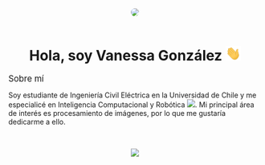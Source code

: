 <div align="center">
    <img src='https://i.pinimg.com/originals/74/34/57/743457785e7543fd62c51e59dcf853d9.gif' style="border-radius: 12px">
</div>
<br>

<h1 align="center">Hola, soy Vanessa González <img src="https://raw.githubusercontent.com/ABSphreak/ABSphreak/master/gifs/Hi.gif" width="30px"></h1>

<p>
    <span style="font-size: larger;"> Sobre mí </span>
</p>

Soy estudiante de Ingeniería Civil Eléctrica en la Universidad de Chile y me especialicé en Inteligencia Computacional y Robótica <img src="https://emojiisland.com/cdn/shop/products/Robot_Emoji_Icon_abe1111a-1293-4668-bdf9-9ceb05cff58e_large.png?v=1571606090" width="5px">. Mi principal área de interés es procesamiento de imágenes, por lo que me gustaría dedicarme a ello.

</div>
<br>

<p align="center">
    <a href="https://www.linkedin.com/in/vanessagonzalezarriagada/">
        <img src="https://img.shields.io/badge/LinkedIn-0077B5?style=for-the-badge&logo=linkedin&logoColor=white"/>
    </a>
</p>